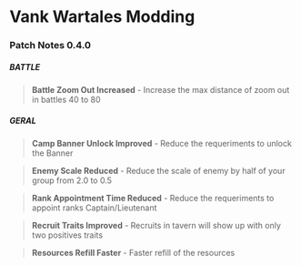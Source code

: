 # Vank Wartales Modding

### Patch Notes 0.4.0

##### BATTLE
> **Battle Zoom Out Increased** - Increase the max distance of zoom out in battles 40 to 80


##### GERAL
> **Camp Banner Unlock Improved** - Reduce the requeriments to unlock the Banner

> **Enemy Scale Reduced** - Reduce the scale of enemy by half of your group from 2.0 to 0.5

> **Rank Appointment Time Reduced** - Reduce the requeriments to appoint ranks Captain/Lieutenant

> **Recruit Traits Improved** - Recruits in tavern will show up with only two positives traits

> **Resources Refill Faster** - Faster refill of the resources

